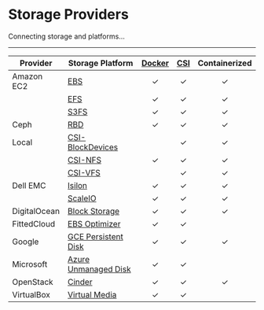 # Storage Providers

Connecting storage and platforms...

---

| Provider              | Storage Platform  | <center>[Docker](https://docs.docker.com/engine/extend/plugins_volume/)</center> | <center>[CSI](https://github.com/container-storage-interface/spec)</center> | <center>Containerized</center> |
|-----------------------|----------------------|:---:|:---:|:---:|
| Amazon EC2 | [EBS](./storage-providers/aws.md#aws-ebs) | ✓ | ✓ | ✓  |
| | [EFS](./storage-providers/aws.md#aws-efs) | ✓ | ✓ | ✓ |
| | [S3FS](./storage-providers/aws.md#aws-s3fs) | ✓ | ✓ | ✓ |
| Ceph | [RBD](./storage-providers/ceph.md#ceph-rbd) | ✓ | ✓ | ✓ |
| Local | [CSI-BlockDevices](https://github.com/rexray/csi-blockdevices) | | ✓ | ✓ |
| | [CSI-NFS](https://github.com/rexray/csi-nfs) | ✓ | ✓ | ✓ |
| | [CSI-VFS](https://github.com/rexray/csi-vfs) | | ✓ | ✓ |
| Dell EMC | [Isilon](./storage-providers/dellemc.md#dell-emc-isilon) | ✓ | ✓ | ✓ |
| | [ScaleIO](./storage-providers/dellemc.md#dell-emc-scaleio) | ✓ | ✓ | ✓ |
| DigitalOcean | [Block Storage](./storage-providers/digitalocean.md#do-block-storage) | ✓ | ✓ | ✓ |
| FittedCloud | [EBS Optimizer](./storage-providers/fittedcloud.md#ebs-optimizer) | ✓ | ✓ | |
| Google | [GCE Persistent Disk](./storage-providers/google.md#gce-persistent-disk) | ✓ | ✓ | ✓ |
| Microsoft | [Azure Unmanaged Disk](./storage-providers/microsoft.md#azure-ud) | ✓ | ✓ | |
| OpenStack | [Cinder](./storage-providers/openstack.md#cinder) | ✓ | ✓ | ✓ |
| VirtualBox | [Virtual Media](./storage-providers/virtualbox.md#virtualbox) | ✓ | ✓ | |
